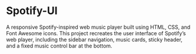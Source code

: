 # Spotify-UI
A responsive Spotify-inspired web music player built using HTML, CSS, and Font Awesome icons. This project recreates the user interface of Spotify’s web player, including the sidebar navigation, music cards, sticky header, and a fixed music control bar at the bottom.

